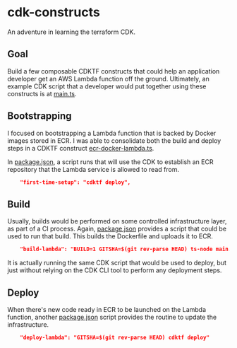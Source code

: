 # cdk-constructs

An adventure in learning the terraform CDK.

## Goal

Build a few composable CDKTF constructs that could help an application developer get an AWS Lambda function off the ground. Ultimately, an example CDK script that a developer would put together using these constructs is at [main.ts](./main.ts).

## Bootstrapping

I focused on bootstrapping a Lambda function that is backed by Docker images stored in ECR. I was able to consolidate both the build and deploy steps in a CDKTF construct [ecr-docker-lambda.ts](./lib/lambda/ecr-docker-lambda.ts).

In [package.json](./package.json), a script runs that will use the CDK to establish an ECR repository that the Lambda service is allowed to read from.

```json
    "first-time-setup": "cdktf deploy",
```

## Build

Usually, builds would be performed on some controlled infrastructure layer, as part of a CI process. Again, [package.json](./package.json) provides a script that could be used to run that build. This builds the Dockerfile and uploads it to ECR.

```json
    "build-lambda": "BUILD=1 GITSHA=$(git rev-parse HEAD) ts-node main.ts",
```

It is actually running the same CDK script that would be used to deploy, but just without relying on the CDK CLI tool to perform any deployment steps.

## Deploy

When there's new code ready in ECR to be launched on the Lambda function, another [package.json](./package.json) script provides the routine to update the infrastructure.

```json
    "deploy-lambda": "GITSHA=$(git rev-parse HEAD) cdktf deploy"
```
